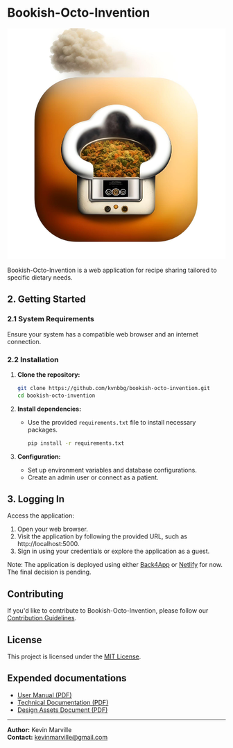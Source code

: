 # Bookish-Octo-Invention

![Bookish-Octo-Invention Logo](myapp/static/logo.jpeg)

Bookish-Octo-Invention is a web application for recipe sharing tailored to specific dietary needs.

## 2. Getting Started

### 2.1 System Requirements

Ensure your system has a compatible web browser and an internet connection.

### 2.2 Installation

1. **Clone the repository:**
   ```bash
   git clone https://github.com/kvnbbg/bookish-octo-invention.git
   cd bookish-octo-invention
   ```

2. **Install dependencies:**
   - Use the provided `requirements.txt` file to install necessary packages.
     ```bash
     pip install -r requirements.txt
     ```

3. **Configuration:**
   - Set up environment variables and database configurations.
   - Create an admin user or connect as a patient.

## 3. Logging In

Access the application:
1. Open your web browser.
2. Visit the application by following the provided URL, such as http://localhost:5000.
3. Sign in using your credentials or explore the application as a guest.

Note: The application is deployed using either [Back4App](https://containers.back4app.com/) or [Netlify](https://netlify.app/) for now. The final decision is pending.

## Contributing

If you'd like to contribute to Bookish-Octo-Invention, please follow our [Contribution Guidelines](CONTRIBUTING.md).

## License

This project is licensed under the [MIT License](LICENSE).

## Expended documentations

- [User Manual (PDF)](user_manual.pdf)
- [Technical Documentation (PDF)](technical_doc.pdf)
- [Design Assets Document (PDF)](design_assets.pdf)


---

**Author:** Kevin Marville  
**Contact:** kevinmarville@gmail.com
